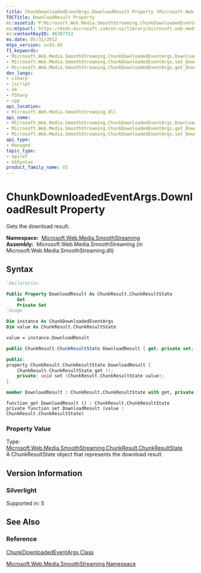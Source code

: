 ```yaml
---
title: ChunkDownloadedEventArgs.DownloadResult Property (Microsoft.Web.Media.SmoothStreaming)
TOCTitle: DownloadResult Property
ms:assetid: P:Microsoft.Web.Media.SmoothStreaming.ChunkDownloadedEventArgs.DownloadResult
ms:mtpsurl: https://msdn.microsoft.com/en-us/library/microsoft.web.media.smoothstreaming.chunkdownloadedeventargs.downloadresult(v=VS.95)
ms:contentKeyID: 46307753
ms.date: 05/31/2012
mtps_version: v=VS.95
f1_keywords:
- Microsoft.Web.Media.SmoothStreaming.ChunkDownloadedEventArgs.DownloadResult
- Microsoft.Web.Media.SmoothStreaming.ChunkDownloadedEventArgs.set_DownloadResult
- Microsoft.Web.Media.SmoothStreaming.ChunkDownloadedEventArgs.get_DownloadResult
dev_langs:
- csharp
- jscript
- vb
- FSharp
- cpp
api_location:
- Microsoft.Web.Media.SmoothStreaming.dll
api_name:
- Microsoft.Web.Media.SmoothStreaming.ChunkDownloadedEventArgs.DownloadResult
- Microsoft.Web.Media.SmoothStreaming.ChunkDownloadedEventArgs.get_DownloadResult
- Microsoft.Web.Media.SmoothStreaming.ChunkDownloadedEventArgs.set_DownloadResult
api_type:
- Managed
topic_type:
- apiref
- kbSyntax
product_family_name: VS
---
```


# ChunkDownloadedEventArgs.DownloadResult Property

Gets the download result.

**Namespace:**  [Microsoft.Web.Media.SmoothStreaming](microsoft-web-media-smoothstreaming-namespace_1.md)  
**Assembly:**  Microsoft.Web.Media.SmoothStreaming (in Microsoft.Web.Media.SmoothStreaming.dll)

## Syntax

```vb
'Declaration

Public Property DownloadResult As ChunkResult.ChunkResultState
    Get
    Private Set
'Usage

Dim instance As ChunkDownloadedEventArgs
Dim value As ChunkResult.ChunkResultState

value = instance.DownloadResult
```

```csharp
public ChunkResult.ChunkResultState DownloadResult { get; private set; }
```

```cpp
public:
property ChunkResult.ChunkResultState DownloadResult {
    ChunkResult.ChunkResultState get ();
    private: void set (ChunkResult.ChunkResultState value);
}
```

``` fsharp
member DownloadResult : ChunkResult.ChunkResultState with get, private set
```

```jscript
function get DownloadResult () : ChunkResult.ChunkResultState
private function set DownloadResult (value : ChunkResult.ChunkResultState)
```

### Property Value

Type: [Microsoft.Web.Media.SmoothStreaming.ChunkResult.ChunkResultState](chunkresult-chunkresultstate-enumeration-microsoft-web-media-smoothstreaming_1.md)  
A ChunkResultState object that represents the download result.

## Version Information

### Silverlight

Supported in: 5  

## See Also

### Reference

[ChunkDownloadedEventArgs Class](chunkdownloadedeventargs-class-microsoft-web-media-smoothstreaming.md)

[Microsoft.Web.Media.SmoothStreaming Namespace](microsoft-web-media-smoothstreaming-namespace_1.md)

